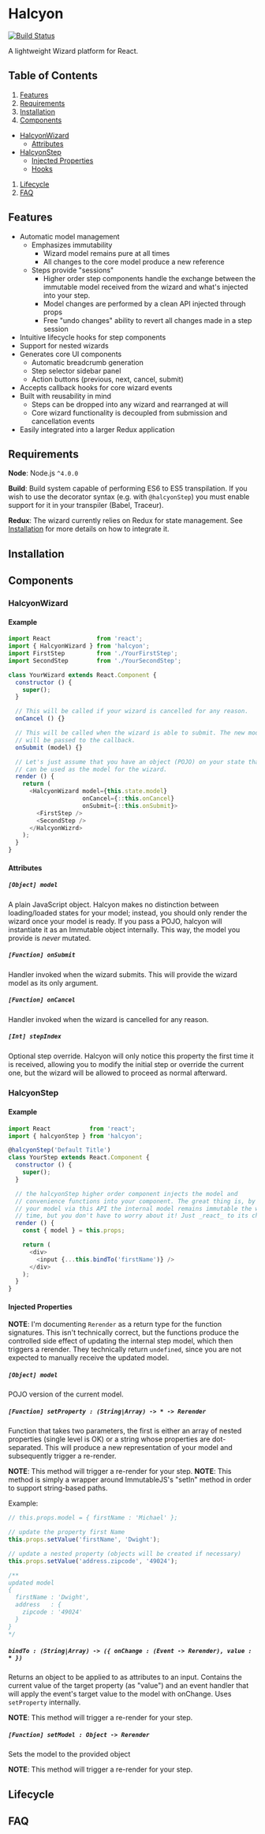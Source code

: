 Halcyon
=======
[![Build Status](https://travis-ci.org/davezuko/halcyon.svg?branch=master)](https://travis-ci.org/davezuko/halcyon)

A lightweight Wizard platform for React.

Table of Contents
-----------------
1. [Features](#features)
1. [Requirements](#requirements)
1. [Installation](#installation)
1. [Components](#components)
  * [HalcyonWizard](#halcyon-wizard)
    * [Attributes](#attributes)
  * [HalcyonStep](#halcyon-step)
    * [Injected Properties](#injected-properties)
    * [Hooks](#hooks)
1. [Lifecycle](#lifecycle)
1. [FAQ](#faq)

Features
--------

* Automatic model management
  * Emphasizes immutability
    * Wizard model remains pure at all times
    * All changes to the core model produce a new reference
  * Steps provide "sessions"
    * Higher order step components handle the exchange between the immutable
      model received from the wizard and what's injected into your step.
    * Model changes are performed by a clean API injected through props
    * Free "undo changes" ability to revert all changes made in a step session
* Intuitive lifecycle hooks for step components
* Support for nested wizards
* Generates core UI components
  * Automatic breadcrumb generation
  * Step selector sidebar panel
  * Action buttons (previous, next, cancel, submit)
* Accepts callback hooks for core wizard events
* Built with reusability in mind
  * Steps can be dropped into any wizard and rearranged at will
  * Core wizard functionality is decoupled from submission and cancellation events
* Easily integrated into a larger Redux application


Requirements
------------

**Node**: Node.js `^4.0.0`

**Build**: Build system capable of performing ES6 to ES5 transpilation. If you wish to use the decorator syntax (e.g. with `@halcyonStep`) you must enable support for it in your transpiler (Babel, Traceur).

**Redux**: The wizard currently relies on Redux for state management. See [Installation](#installation) for more details on how to integrate it.

Installation
------------

Components
----------

### HalcyonWizard

#### Example

```js
import React             from 'react';
import { HalcyonWizard } from 'halcyon';
import FirstStep         from './YourFirstStep';
import SecondStep        from './YourSecondStep';

class YourWizard extends React.Component {
  constructor () {
    super();
  }

  // This will be called if your wizard is cancelled for any reason.
  onCancel () {}

  // This will be called when the wizard is able to submit. The new model
  // will be passed to the callback.
  onSubmit (model) {}

  // Let's just assume that you have an object (POJO) on your state that
  // can be used as the model for the wizard.
  render () {
    return (
      <HalcyonWizard model={this.state.model}
                     onCancel={::this.onCancel}
                     onSubmit={::this.onSubmit}>
        <FirstStep />
        <SecondStep />
      </HalcyonWizrd>
    );
  }
}
```

#### Attributes

##### `[Object] model`
A plain JavaScript object. Halcyon makes no distinction between loading/loaded states for your model; instead, you should only render the wizard once your model is ready. If you pass a POJO, halcyon will instantiate it as an Immutable object internally. This way, the model you provide is _never_ mutated.

##### `[Function] onSubmit`
Handler invoked when the wizard submits. This will provide the wizard model as its only argument.

##### `[Function] onCancel`
Handler invoked when the wizard is cancelled for any reason.

##### `[Int] stepIndex`
Optional step override. Halcyon will only notice this property the first time it is received, allowing you to modify the initial step or override the current one, but the wizard will be allowed to proceed as normal afterward.

### HalcyonStep

#### Example
```js
import React           from 'react';
import { halcyonStep } from 'halcyon';

@halcyonStep('Default Title')
class YourStep extends React.Component {
  constructor () {
    super();
  }

  // the halcyonStep higher order component injects the model and
  // convenience functions into your component. The great thing is, by updating
  // your model via this API the internal model remains immutable the whole
  // time, but you don't have to worry about it! Just _react_ to its changes.
  render () {
    const { model } = this.props;

    return (
      <div>
        <input {...this.bindTo('firstName')} />
      </div>
    );
  }
}
```

#### Injected Properties

**NOTE**: I'm documenting `Rerender` as a return type for the function signatures. This isn't technically correct, but the functions produce the controlled side effect of updating the internal step model, which then triggers a rerender. They technically return `undefined`, since you are not expected to manually receive the updated model.

##### `[Object] model`
POJO version of the current model.

##### `[Function] setProperty : (String|Array) -> * -> Rerender`
Function that takes two parameters, the first is either an array of nested properties (single level is OK) or a string whose properties are dot-separated. This will produce a new representation of your model and subsequently trigger a re-render.

**NOTE**: This method will trigger a re-render for your step.
**NOTE**: This method is simply a wrapper around ImmutableJS's "setIn" method in order to support string-based paths.

Example:
```js
// this.props.model = { firstName : 'Michael' };

// update the property first Name
this.props.setValue('firstName', 'Dwight');

// update a nested property (objects will be created if necessary)
this.props.setValue('address.zipcode', '49024');

/**
updated model
{
  firstName : 'Dwight',
  address   : {
    zipcode : '49024'
  }
}
*/
```

##### `bindTo : (String|Array) -> ({ onChange : (Event -> Rerender), value : * })`
Returns an object to be applied to as attributes to an input. Contains the current value of the target property (as "value") and an event handler that will apply the event's target value to the model with onChange. Uses `setProperty` internally.

**NOTE**: This method will trigger a re-render for your step.

##### `[Function] setModel : Object -> Rerender`
Sets the model to the provided object

**NOTE**: This method will trigger a re-render for your step.

Lifecycle
---------

FAQ
---
